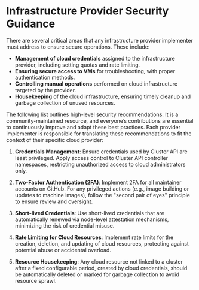 # Infrastructure Provider Security Guidance

There are several critical areas that any infrastructure provider implementer must address to ensure secure operations. These include:

- **Management of cloud credentials** assigned to the infrastructure provider, including setting quotas and rate limiting.
- **Ensuring secure access to VMs** for troubleshooting, with proper authentication methods.
- **Controlling manual operations** performed on cloud infrastructure targeted by the provider.
- **Housekeeping** of the cloud infrastructure, ensuring timely cleanup and garbage collection of unused resources.

The following list outlines high-level security recommendations. It is a community-maintained resource, and everyone’s contributions are essential to continuously improve and adapt these best practices. Each provider implementer is responsible for translating these recommendations to fit the context of their specific cloud provider:

1. **Credentials Management**:
   Ensure credentials used by Cluster API are least privileged. Apply access control to Cluster API controller namespaces, restricting unauthorized access to cloud administrators only.

2. **Two-Factor Authentication (2FA)**:
   Implement 2FA for all maintainer accounts on GitHub. For any privileged actions (e.g., image building or updates to machine images), follow the "second pair of eyes" principle to ensure review and oversight.

3. **Short-lived Credentials**:
   Use short-lived credentials that are automatically renewed via node-level attestation mechanisms, minimizing the risk of credential misuse.

4. **Rate Limiting for Cloud Resources**:
   Implement rate limits for the creation, deletion, and updating of cloud resources, protecting against potential abuse or accidental overload.

5. **Resource Housekeeping**:
   Any cloud resource not linked to a cluster after a fixed configurable period, created by cloud credentials, should be automatically deleted or marked for garbage collection to avoid resource sprawl.
